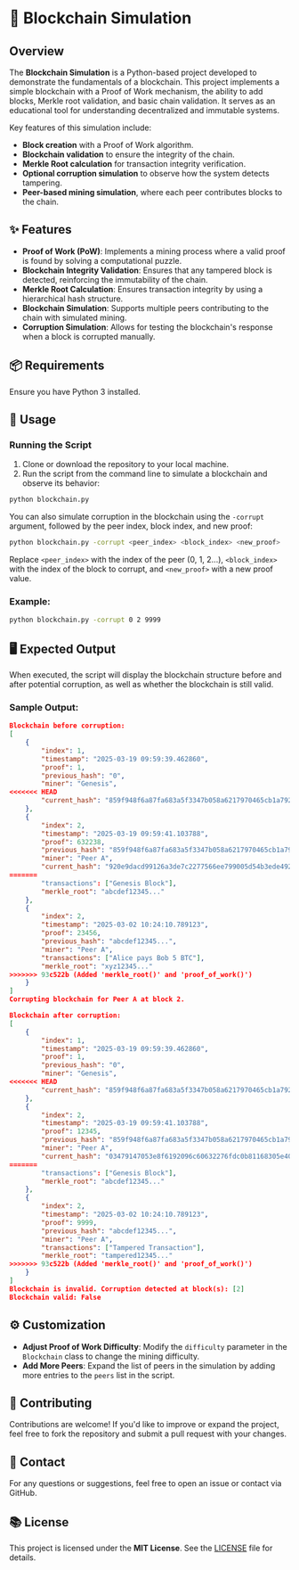 # 🔗 Blockchain Simulation

## Overview
The **Blockchain Simulation** is a Python-based project developed to demonstrate the fundamentals of a blockchain. This project implements a simple blockchain with a Proof of Work mechanism, the ability to add blocks, Merkle root validation, and basic chain validation. It serves as an educational tool for understanding decentralized and immutable systems.

Key features of this simulation include:
- **Block creation** with a Proof of Work algorithm.
- **Blockchain validation** to ensure the integrity of the chain.
- **Merkle Root calculation** for transaction integrity verification.
- **Optional corruption simulation** to observe how the system detects tampering.
- **Peer-based mining simulation**, where each peer contributes blocks to the chain.

## ✨ Features

- **Proof of Work (PoW)**: Implements a mining process where a valid proof is found by solving a computational puzzle.
- **Blockchain Integrity Validation**: Ensures that any tampered block is detected, reinforcing the immutability of the chain.
- **Merkle Root Calculation**: Ensures transaction integrity by using a hierarchical hash structure.
- **Blockchain Simulation**: Supports multiple peers contributing to the chain with simulated mining.
- **Corruption Simulation**: Allows for testing the blockchain's response when a block is corrupted manually.

## 📦 Requirements

Ensure you have Python 3 installed.

## 🚀 Usage

### Running the Script

1. Clone or download the repository to your local machine.
2. Run the script from the command line to simulate a blockchain and observe its behavior:

```bash
python blockchain.py
```

You can also simulate corruption in the blockchain using the `-corrupt` argument, followed by the peer index, block index, and new proof:

```bash
python blockchain.py -corrupt <peer_index> <block_index> <new_proof>
```

Replace `<peer_index>` with the index of the peer (0, 1, 2...), `<block_index>` with the index of the block to corrupt, and `<new_proof>` with a new proof value.

### Example:

```bash
python blockchain.py -corrupt 0 2 9999
```

## 🖥️ Expected Output

When executed, the script will display the blockchain structure before and after potential corruption, as well as whether the blockchain is still valid.

### Sample Output:

```json
Blockchain before corruption:
[
    {
        "index": 1,
        "timestamp": "2025-03-19 09:59:39.462860",
        "proof": 1,
        "previous_hash": "0",
        "miner": "Genesis",
<<<<<<< HEAD
        "current_hash": "859f948f6a87fa683a5f3347b058a6217970465cb1a7926cdb5e1afd156ce1ff"
    },
    {
        "index": 2,
        "timestamp": "2025-03-19 09:59:41.103788",
        "proof": 632238,
        "previous_hash": "859f948f6a87fa683a5f3347b058a6217970465cb1a7926cdb5e1afd156ce1ff",
        "miner": "Peer A",
        "current_hash": "920e9dacd99126a3de7c2277566ee799005d54b3ede4921c7f94776a014f2fe9"
=======
        "transactions": ["Genesis Block"],
        "merkle_root": "abcdef12345..."
    },
    {
        "index": 2,
        "timestamp": "2025-03-02 10:24:10.789123",
        "proof": 23456,
        "previous_hash": "abcdef12345...",
        "miner": "Peer A",
        "transactions": ["Alice pays Bob 5 BTC"],
        "merkle_root": "xyz12345..."
>>>>>>> 93c522b (Added 'merkle_root()' and 'proof_of_work()')
    }
]
Corrupting blockchain for Peer A at block 2.

Blockchain after corruption:
[
    {
        "index": 1,
        "timestamp": "2025-03-19 09:59:39.462860",
        "proof": 1,
        "previous_hash": "0",
        "miner": "Genesis",
<<<<<<< HEAD
        "current_hash": "859f948f6a87fa683a5f3347b058a6217970465cb1a7926cdb5e1afd156ce1ff"
    },
    {
        "index": 2,
        "timestamp": "2025-03-19 09:59:41.103788",
        "proof": 12345,
        "previous_hash": "859f948f6a87fa683a5f3347b058a6217970465cb1a7926cdb5e1afd156ce1ff",
        "miner": "Peer A",
        "current_hash": "03479147053e8f6192096c60632276fdc0b81168305e408891d0629dc40a36b5"
=======
        "transactions": ["Genesis Block"],
        "merkle_root": "abcdef12345..."
    },
    {
        "index": 2,
        "timestamp": "2025-03-02 10:24:10.789123",
        "proof": 9999,
        "previous_hash": "abcdef12345...",
        "miner": "Peer A",
        "transactions": ["Tampered Transaction"],
        "merkle_root": "tampered12345..."
>>>>>>> 93c522b (Added 'merkle_root()' and 'proof_of_work()')
    }
]
Blockchain is invalid. Corruption detected at block(s): [2]
Blockchain valid: False
```

## ⚙️ Customization

- **Adjust Proof of Work Difficulty**: Modify the `difficulty` parameter in the `Blockchain` class to change the mining difficulty.
- **Add More Peers**: Expand the list of peers in the simulation by adding more entries to the `peers` list in the script.

## 🤝 Contributing

Contributions are welcome! If you'd like to improve or expand the project, feel free to fork the repository and submit a pull request with your changes.

## 💎 Contact

For any questions or suggestions, feel free to open an issue or contact via GitHub.

## 📚 License

This project is licensed under the **MIT License**. See the [LICENSE](LICENSE) file for details.


